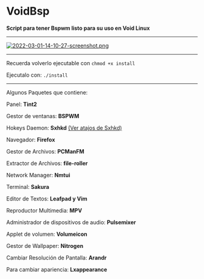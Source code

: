 # VoidBsp

**Script para tener Bspwm listo para su uso en Void Linux**

---
[![2022-03-01-14-10-27-screenshot.png](https://i.postimg.cc/kgqRLXBH/2022-03-01-14-10-27-screenshot.png)](https://postimg.cc/HVvLym00)

---

Recuerda volverlo ejecutable con `chmod +x install`

Ejecutalo con: `./install`


---

Algunos Paquetes que contiene:

Panel: **Tint2**

Gestor de ventanas: **BSPWM** 

Hokeys Daemon: **Sxhkd** [(Ver atajos de Sxhkd)](https://gitlab.com/d33vliter/voidbsp/-/blob/master/config/sxhkd/sxhkdrc)

Navegador: **Firefox**

Gestor de Archivos: **PCManFM**

Extractor de Archivos: **file-roller**

Network Manager: **Nmtui**

Terminal: **Sakura**

Editor de Textos: **Leafpad y Vim**

Reproductor Multimedia: **MPV**

Administrador de dispositivos de audio: **Pulsemixer**

Applet de volumen: **Volumeicon**

Gestor de Wallpaper: **Nitrogen**

Cambiar Resolución de Pantalla: **Arandr**

Para cambiar apariencia: **Lxappearance**
